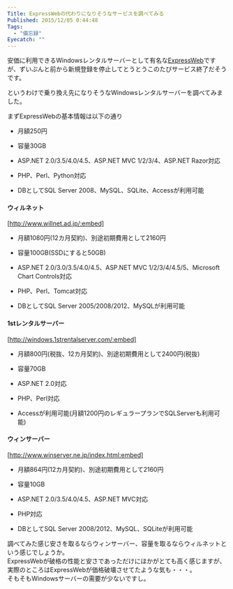 ```yaml
---
Title: ExpressWebの代わりになりそうなサービスを調べてみる
Published: 2015/12/05 0:44:48
Tags:
  - "備忘録"
Eyecatch: ""
---
```

安価に利用できるWindowsレンタルサーバーとして有名な[ExpressWeb](http://www.datajapan.ne.jp/expressweb/)ですが、ずいぶんと前から新規登録を停止してとうとうこのたびサービス終了だそうです。  

というわけで乗り換え先になりそうなWindowsレンタルサーバーを調べてみました。  

まずExpressWebの基本情報は以下の通り  

* 月額250円

* 容量30GB

* ASP.NET 2.0/3.5/4.0/4.5、ASP.NET MVC 1/2/3/4、ASP.NET Razor対応

* PHP、Perl、Python対応

* DBとしてSQL Server 2008、MySQL、SQLite、Accessが利用可能

#### ウィルネット

[http://www.willnet.ad.jp/:embed]

* 月額1080円(12カ月契約)、別途初期費用として2160円

* 容量100GB(SSDにすると50GB)

* ASP.NET 2.0/3.0/3.5/4.0/4.5、ASP.NET MVC 1/2/3/4/4.5/5、Microsoft Chart Controls対応

* PHP、Perl、Tomcat対応

* DBとしてSQL Server 2005/2008/2012、MySQLが利用可能

#### 1stレンタルサーバー

[http://windows.1strentalserver.com/:embed]

* 月額800円(税抜、12カ月契約)、別途初期費用として2400円(税抜)

* 容量70GB

* ASP.NET 2.0対応

* PHP、Perl対応

* Accessが利用可能(月額1200円のレギュラープランでSQLServerも利用可能)

#### ウィンサーバー

[http://www.winserver.ne.jp/index.html:embed]

* 月額864円(12カ月契約)、別途初期費用として2160円

* 容量10GB

* ASP.NET 2.0/3.5/4.0/4.5、ASP.NET MVC対応

* PHP対応

* DBとしてSQL Server 2008/2012、MySQL、SQLiteが利用可能




調べてみた感じ安さを取るならウィンサーバー、容量を取るならウィルネットという感じでしょうか。  
ExpressWebが破格の性能と安さであっただけにほかがとても高く感じますが、実際のところはExpressWebが価格破壊させてたような気も・・・。  
そもそもWindowsサーバーの需要が少ないですし。  